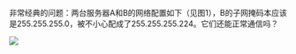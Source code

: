 非常经典的问题：两台服务器A和B的网络配置如下（见图1），B的子网掩码本应该是255.255.255.0，被不小心配成了255.255.255.224。它们还能正常通信吗？

![](https://raw.githubusercontent.com/hsxhr-10/picture/master/网络io热身.png)
